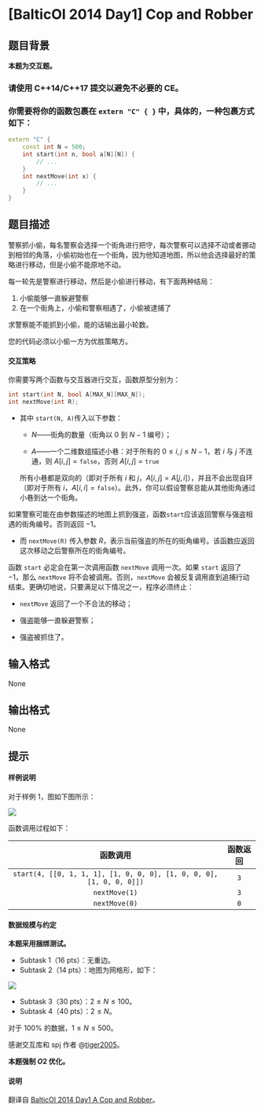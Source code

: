 # [BalticOI 2014 Day1] Cop and Robber

## 题目背景

**本题为交互题。**

### 请使用 C++14/C++17 提交以避免不必要的 CE。

### 你需要将你的函数包裹在 `extern "C" { }` 中，具体的，一种包裹方式如下：

```cpp
extern "C" {
	const int N = 500;
	int start(int n, bool a[N][N]) {
		// ...
	}
	int nextMove(int x) {
		// ...
	}
}
```

## 题目描述

警察抓小偷，每名警察会选择一个街角进行把守，每次警察可以选择不动或者挪动到相邻的角落，小偷初始也在一个街角，因为他知道地图，所以他会选择最好的策略进行移动，但是小偷不能原地不动。

每一轮先是警察进行移动，然后是小偷进行移动，有下面两种结局：

1. 小偷能够一直躲避警察
2. 在一个街角上，小偷和警察相遇了，小偷被逮捕了

求警察能不能抓到小偷，能的话输出最小轮数。

您的代码必须以小偷一方为优胜策略方。

#### 交互策略

你需要写两个函数与交互器进行交互，函数原型分别为：

```cpp
int start(int N, bool A[MAX_N][MAX_N]);
int nextMove(int R);
```

 - 其中 `start(N, A)`传入以下参数：

   - $N$——街角的数量（街角以 $0$ 到 $N - 1$ 编号）；

   - $A$——一个二维数组描述小巷：对于所有的 $0 \le i,\,j \le N-1$，若 $i$ 与 $j$ 不连通，则 $A[i,j]=\texttt{false}$，否则 $A[i,j]=\texttt{true}$

    所有小巷都是双向的（即对于所有 $i$ 和 $j$，$A[i,j]=A[j,i]$），并且不会出现自环（即对于所有 $i$，$A[i,i]=\texttt{false}$）。此外，你可以假设警察总能从其他街角通过小巷到达一个街角。

 如果警察可能在由参数描述的地图上抓到强盗，函数`start`应该返回警察与强盗相遇的街角编号。否则返回 $-1$。

 - 而 `nextMove(R)` 传入参数 $R$，表示当前强盗的所在的街角编号。该函数应返回这次移动之后警察所在的街角编号。

函数 `start` 必定会在第一次调用函数 `nextMove` 调用一次。如果 `start` 返回了 $-1$，那么 `nextMove` 将不会被调用。否则，`nextMove` 会被反复调用直到追捕行动结束。更确切地说，只要满足以下情况之一，程序必须终止：

 - `nextMove` 返回了一个不合法的移动；

 - 强盗能够一直躲避警察；

 - 强盗被抓住了。

## 输入格式

None

## 输出格式

None

## 提示

#### 样例说明

对于样例 $1$，图如下图所示：

![](https://cdn.luogu.com.cn/upload/image_hosting/bfbwyie4.png)

函数调用过程如下：

|函数调用|函数返回|
|:-:|:-:|
|`start(4, [[0, 1, 1, 1], [1, 0, 0, 0], [1, 0, 0, 0], [1, 0, 0, 0]])`|`3`|
|`nextMove(1)`|`3`|
|`nextMove(0)`|`0`|

#### 数据规模与约定

**本题采用捆绑测试。**

- Subtask 1（16 pts）：无重边。
- Subtask 2（14 pts）：地图为网格形，如下：

![](https://cdn.luogu.com.cn/upload/image_hosting/be35kglq.png)

- Subtask 3（30 pts）：$2 \le N \le 100$。
- Subtask 4（40 pts）：$2 \le N$。

对于 $100\%$ 的数据，$1 \le N \le 500$。

感谢交互库和 spj 作者 @[tiger2005](https://www.luogu.com.cn/user/60864)。

**本题强制 $O2$ 优化。**

#### 说明

翻译自 [BalticOI 2014 Day1 A Cop and Robber](https://boi.cses.fi/files/boi2014_day1.pdf)。
